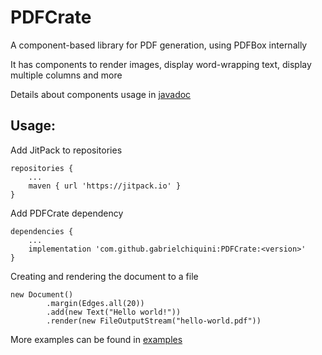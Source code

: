 # PDFCrate

A component-based library for PDF generation, using PDFBox internally

It has components to render images, display word-wrapping text, display multiple columns and more

Details about components usage in [javadoc](https://javadoc.jitpack.io/com/github/gabrielchiquini/PDFCrate/<version>/javadoc)

## Usage:

Add JitPack to repositories

````
repositories {
    ...
    maven { url 'https://jitpack.io' }
}
````

Add PDFCrate dependency

````
dependencies {
    ...
    implementation 'com.github.gabrielchiquini:PDFCrate:<version>'
}
````

Creating and rendering the document to a file

```
new Document()
        .margin(Edges.all(20))
        .add(new Text("Hello world!"))
        .render(new FileOutputStream("hello-world.pdf"))
```

More examples can be found in [examples](https://github.com/gabrielchiquini/PDFCrate/tree/main/examples)